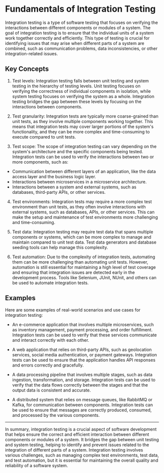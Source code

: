 # Fundamentals of Integration Testing

Integration testing is a type of software testing that focuses on verifying the interactions between different components or modules of a system. The goal of integration testing is to ensure that the individual units of a system work together correctly and efficiently. This type of testing is crucial for identifying issues that may arise when different parts of a system are combined, such as communication problems, data inconsistencies, or other integration-related issues.

## Key Concepts

1. Test levels: Integration testing falls between unit testing and system testing in the hierarchy of testing levels. Unit testing focuses on verifying the correctness of individual components in isolation, while system testing focuses on verifying the system as a whole. Integration testing bridges the gap between these levels by focusing on the interactions between components.

2. Test granularity: Integration tests are typically more coarse-grained than unit tests, as they involve multiple components working together. This means that integration tests may cover larger portions of the system's functionality, and they can be more complex and time-consuming to execute compared to unit tests.

3. Test scope: The scope of integration testing can vary depending on the system's architecture and the specific components being tested. Integration tests can be used to verify the interactions between two or more components, such as:

- Communication between different layers of an application, like the data access layer and the business logic layer.
- Interactions between microservices in a microservice architecture.
- Interactions between a system and external systems, such as databases, third-party APIs, or other services.

4. Test environments: Integration tests may require a more complex test environment than unit tests, as they often involve interactions with external systems, such as databases, APIs, or other services. This can make the setup and maintenance of test environments more challenging and time-consuming.

5. Test data: Integration testing may require test data that spans multiple components or systems, which can be more complex to manage and maintain compared to unit test data. Test data generators and database seeding tools can help manage this complexity.

6. Test automation: Due to the complexity of integration tests, automating them can be more challenging than automating unit tests. However, automation is still essential for maintaining a high level of test coverage and ensuring that integration issues are detected early in the development process. Tools like Selenium, JUnit, NUnit, and others can be used to automate integration tests.

## Examples

Here are some examples of real-world scenarios and use cases for integration testing:

- An e-commerce application that involves multiple microservices, such as inventory management, payment processing, and order fulfillment. Integration tests can be used to verify that these services communicate and interact correctly with each other.

- A web application that relies on third-party APIs, such as geolocation services, social media authentication, or payment gateways. Integration tests can be used to ensure that the application handles API responses and errors correctly and gracefully.

- A data processing pipeline that involves multiple stages, such as data ingestion, transformation, and storage. Integration tests can be used to verify that the data flows correctly between the stages and that the output data is consistent and accurate.

- A distributed system that relies on message queues, like RabbitMQ or Kafka, for communication between components. Integration tests can be used to ensure that messages are correctly produced, consumed, and processed by the various components.

---

In summary, integration testing is a crucial aspect of software development that helps ensure the correct and efficient interaction between different components or modules of a system. It bridges the gap between unit testing and system testing, helping to identify and prevent issues related to the integration of different parts of a system. Integration testing involves various challenges, such as managing complex test environments, test data, and test automation, but it is essential for maintaining the overall quality and reliability of a software system.
